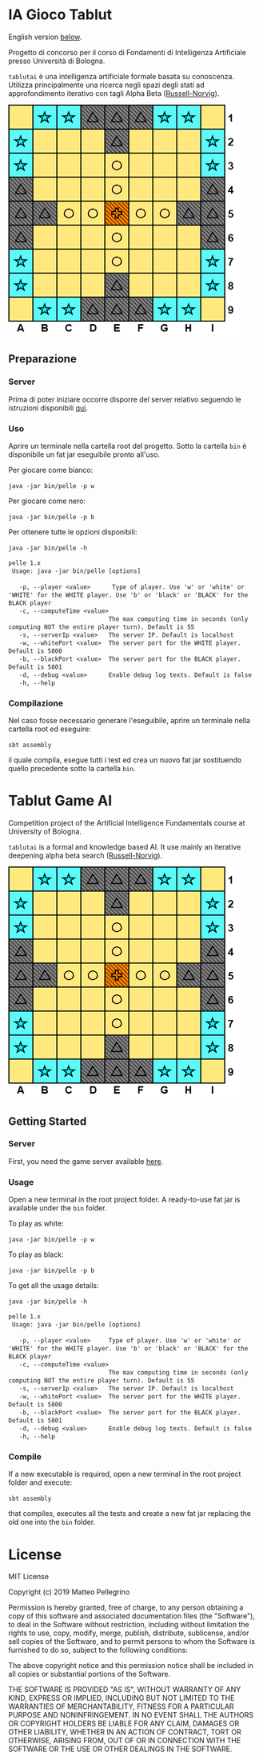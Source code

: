# IA Gioco Tablut

English version [below](#tablut-game-ai).

Progetto di concorso per il corso di Fondamenti di Intelligenza Artificiale presso Università di Bologna.

`tablutai` è una intelligenza artificiale formale basata su conoscenza.
Utilizza principalmente una ricerca negli spazi degli stati ad approfondimento iterativo con tagli Alpha Beta ([Russell-Norvig](http://aima.cs.berkeley.edu/)).

![Tavola](src/test/res/board2.png)

## Preparazione

### Server
Prima di poter iniziare occorre disporre del server relativo seguendo le istruzioni disponibili [qui](https://github.com/AGalassi/TablutCompetition).

### Uso
Aprire un terminale nella cartella root del progetto. Sotto la cartella `bin` è disponibile un fat jar eseguibile pronto all'uso.

Per giocare come bianco:

`java -jar bin/pelle -p w`

Per giocare come nero:

`java -jar bin/pelle -p b`

Per ottenere tutte le opzioni disponibili:

`java -jar bin/pelle -h`

```
pelle 1.x
 Usage: java -jar bin/pelle [options]
 
   -p, --player <value>      Type of player. Use 'w' or 'white' or 'WHITE' for the WHITE player. Use 'b' or 'black' or 'BLACK' for the BLACK player
   -c, --computeTime <value>
                            The max computing time in seconds (only computing NOT the entire player turn). Default is 55
   -s, --serverIp <value>   The server IP. Default is localhost
   -w, --whitePort <value>  The server port for the WHITE player. Default is 5800
   -b, --blackPort <value>  The server port for the BLACK player. Default is 5801
   -d, --debug <value>      Enable debug log texts. Default is false
   -h, --help
```

### Compilazione
Nel caso fosse necessario generare l'eseguibile, aprire un terminale nella cartella root ed eseguire:

`sbt assembly`

il quale compila, esegue tutti i test ed crea un nuovo fat jar sostituendo quello precedente sotto la cartella `bin`.


# Tablut Game AI
Competition project of the Artificial Intelligence Fundamentals course at University of Bologna.

`tablutai` is a formal and knowledge based AI.
It use mainly an iterative deepening alpha beta search ([Russell-Norvig](http://aima.cs.berkeley.edu/)).

![Board](src/test/res/board2.png)

## Getting Started

### Server
First, you need the game server available [here](https://github.com/AGalassi/TablutCompetition).

### Usage
Open a new terminal in the root project folder. A ready-to-use fat jar is available under the `bin` folder.

To play as white:

`java -jar bin/pelle -p w`

To play as black:

`java -jar bin/pelle -p b`

To get all the usage details:

`java -jar bin/pelle -h`

```
pelle 1.x
 Usage: java -jar bin/pelle [options]
 
   -p, --player <value>     Type of player. Use 'w' or 'white' or 'WHITE' for the WHITE player. Use 'b' or 'black' or 'BLACK' for the BLACK player
   -c, --computeTime <value>
                            The max computing time in seconds (only computing NOT the entire player turn). Default is 55
   -s, --serverIp <value>   The server IP. Default is localhost
   -w, --whitePort <value>  The server port for the WHITE player. Default is 5800
   -b, --blackPort <value>  The server port for the BLACK player. Default is 5801
   -d, --debug <value>      Enable debug log texts. Default is false
   -h, --help
```

### Compile
If a new executable is required, open a new terminal in the root project folder and execute:

`sbt assembly`

that compiles, executes all the tests and create a new fat jar replacing the old one into the `bin` folder.

# License

MIT License

Copyright (c) 2019 Matteo Pellegrino

Permission is hereby granted, free of charge, to any person obtaining a copy
of this software and associated documentation files (the "Software"), to deal
in the Software without restriction, including without limitation the rights
to use, copy, modify, merge, publish, distribute, sublicense, and/or sell
copies of the Software, and to permit persons to whom the Software is
furnished to do so, subject to the following conditions:

The above copyright notice and this permission notice shall be included in all
copies or substantial portions of the Software.

THE SOFTWARE IS PROVIDED "AS IS", WITHOUT WARRANTY OF ANY KIND, EXPRESS OR
IMPLIED, INCLUDING BUT NOT LIMITED TO THE WARRANTIES OF MERCHANTABILITY,
FITNESS FOR A PARTICULAR PURPOSE AND NONINFRINGEMENT. IN NO EVENT SHALL THE
AUTHORS OR COPYRIGHT HOLDERS BE LIABLE FOR ANY CLAIM, DAMAGES OR OTHER
LIABILITY, WHETHER IN AN ACTION OF CONTRACT, TORT OR OTHERWISE, ARISING FROM,
OUT OF OR IN CONNECTION WITH THE SOFTWARE OR THE USE OR OTHER DEALINGS IN THE
SOFTWARE.
